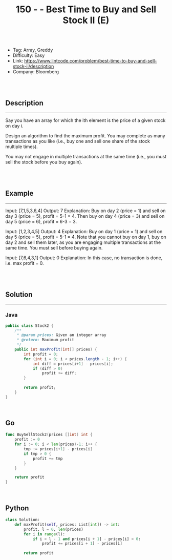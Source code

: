 # <center>150 - - Best Time to Buy and Sell Stock II (E)</center> 



<br></br>

* Tag: Array, Greddy
* Difficulty: Easy
* Link: https://www.lintcode.com/problem/best-time-to-buy-and-sell-stock-ii/description
* Company: Bloomberg

<br></br>



## Description
----
Say you have an array for which the ith element is the price of a given stock on day i.

Design an algorithm to find the maximum profit. You may complete as many transactions as you like (i.e., buy one and sell one share of the stock multiple times).

You may not engage in multiple transactions at the same time (i.e., you must sell the stock before you buy again).

<br></br>



## Example
----
Input: [7,1,5,3,6,4] Output: 7
Explanation: Buy on day 2 (price = 1) and sell on day 3 (price = 5), profit = 5-1 = 4. Then buy on day 4 (price = 3) and sell on day 5 (price = 6), profit = 6-3 = 3.

Input: [1,2,3,4,5] Output: 4
Explanation: Buy on day 1 (price = 1) and sell on day 5 (price = 5), profit = 5-1 = 4. Note that you cannot buy on day 1, buy on day 2 and sell them later, as you are engaging multiple transactions at the same time. You must sell before buying again.

Input: [7,6,4,3,1] Output: 0
Explanation: In this case, no transaction is done, i.e. max profit = 0.

<br></br>



## Solution
----
### Java
```java
public class Stock2 {
	/**
     * @param prices: Given an integer array
     * @return: Maximum profit
     */
    public int maxProfit(int[] prices) {
        int profit = 0;
        for (int i = 0; i < prices.length - 1; i++) {
            int diff = prices[i+1] - prices[i];
            if (diff > 0)
                profit += diff;
        }
        
        return profit;
    }
}
```

<br>


## Go
```go
func BuySellStock2(prices []int) int {
	profit := 0
	for i := 0; i < len(prices)-1; i++ {
		tmp := prices[i+1] - prices[i]
		if tmp > 0 {
			profit += tmp
		}
	}

	return profit
}
```

<br>


## Python
```python
class Solution:
    def maxProfit(self, prices: List[int]) -> int:
        profit, l = 0, len(prices)
        for i in range(l):
            if i < l - 1 and prices[i + 1] - prices[i] > 0:
                profit += prices[i + 1] - prices[i]
        
        return profit
```
